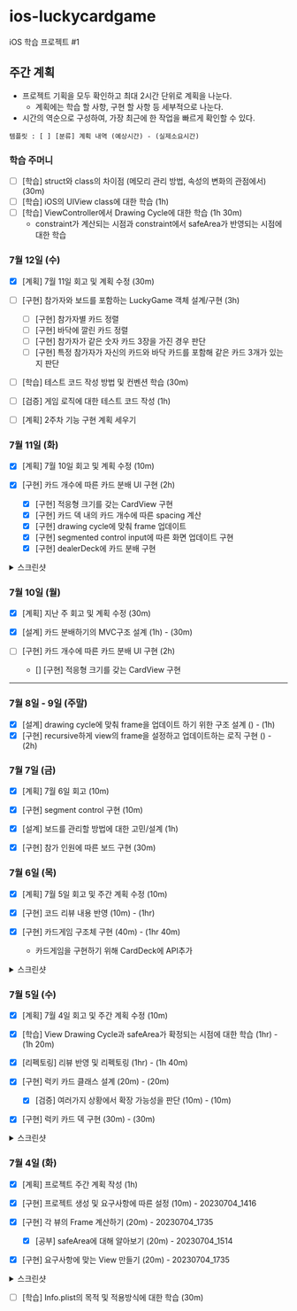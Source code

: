 # ios-luckycardgame

iOS 학습 프로젝트 #1

## 주간 계획

* 프로젝트 기획을 모두 확인하고 최대 2시간 단위로 계획을 나눈다.
  * 계획에는 학습 할 사항, 구현 할 사항 등 세부적으로 나눈다.
* 시간의 역순으로 구성하여, 가장 최근에 한 작업을 빠르게 확인할 수 있다.

`템플릿 : [ ] [분류] 계획 내역 (예상시간) - (실제소요시간)`

### 학습 주머니

* [ ] [학습] struct와 class의 차이점 (메모리 관리 방법, 속성의 변화의 관점에서) (30m)
* [ ] [학습] iOS의 UIView class에 대한 학습 (1h)
* [ ] [학습] ViewController에서 Drawing Cycle에 대한 학습 (1h 30m)
  * constraint가 계산되는 시점과 constraint에서 safeArea가 반영되는 시점에 대한 학습

### 7월 12일 (수)

* [x] [계획] 7월 11일 회고 및 계획 수정 (30m)

* [ ] [구현] 참가자와 보드를 포함하는 LuckyGame 객체 설계/구현 (3h)
  * [ ] [구현] 참가자별 카드 정렬
  * [ ] [구현] 바닥에 깔린 카드 정렬
  * [ ] [구현] 참가자가 같은 숫자 카드 3장을 가진 경우 판단
  * [ ] [구현] 특정 참가자가 자신의 카드와 바닥 카드를 포함해 같은 카드 3개가 있는지 판단

* [ ] [학습] 테스트 코드 작성 방법 및 컨벤션 학습 (30m)
* [ ] [검증] 게임 로직에 대한 테스트 코드 작성 (1h)

* [ ] [계획] 2주차 기능 구현 계획 세우기

### 7월 11일 (화)

* [x] [계획] 7월 10일 회고 및 계획 수정 (10m)

* [x] [구현] 카드 개수에 따른 카드 분배 UI 구현 (2h)
  * [x] [구현] 적응형 크기를 갖는 CardView 구현
  * [x] [구현] 카드 덱 내의 카드 개수에 따른 spacing 계산
  * [x] [구현] drawing cycle에 맞춰 frame 업데이트
  * [x] [구현] segmented control input에 따른 화면 업데이트 구현
  * [x] [구현] dealerDeck에 카드 분배 구현

<details>
  <summary>스크린샷</summary>

  <img width=300 src="https://github.com/sseungmn/ios-luckycardgame/assets/46219689/87d91a2f-9724-4833-90bd-a05ef4737c20"><img width=300 src="https://github.com/sseungmn/ios-luckycardgame/assets/46219689/4ab0ecb8-abb4-48b0-b908-7ae35d8552dc"><img width=300 src="https://github.com/sseungmn/ios-luckycardgame/assets/46219689/bd63d245-31c7-46aa-badb-a0345668079b">

</details>

### 7월 10일 (월)

* [x] [계획] 지난 주 회고 및 계획 수정 (30m)

* [x] [설계] 카드 분배하기의 MVC구조 설계 (1h) - (30m)

* [ ] [구현] 카드 개수에 따른 카드 분배 UI 구현 (2h)
  * [] [구현] 적응형 크기를 갖는 CardView 구현

---
### 7월 8일 - 9일 (주말)

* [x] [설계] drawing cycle에 맞춰 frame을 업데이트 하기 위한 구조 설계 () - (1h)
* [x] [구현] recursive하게 view의 frame을 설정하고 업데이트하는 로직 구현  () - (2h)

### 7월 7일 (금)

* [x] [계획] 7월 6일 회고 (10m)

* [x] [구현] segment control 구현 (10m)
* [x] [설계] 보드를 관리할 방법에 대한 고민/설계 (1h)
* [x] [구현] 참가 인원에 따른 보드 구현 (30m)

### 7월 6일 (목)

* [x] [계획] 7월 5일 회고 및 주간 계획 수정 (10m)

* [x] [구현] 코드 리뷰 내용 반영 (10m) - (1hr)
* [x] [구현] 카드게임 구조체 구현 (40m) - (1hr 40m)
  * 카드게임을 구현하기 위해 CardDeck에 API추가

<details>
  <summary>스크린샷</summary>

  <img width="650" alt="image" src="https://github.com/softeerbootcamp-2nd/ios-luckycardgame/assets/46219689/bae6d28e-5b39-40bb-83f9-b1d93049eb50">
  <img width="550" alt="image" src="https://github.com/softeerbootcamp-2nd/ios-luckycardgame/assets/46219689/d5256242-c5c2-4e1e-aca9-8aede7bf1580">
  <img width="450" alt="image" src="https://github.com/softeerbootcamp-2nd/ios-luckycardgame/assets/46219689/a1ea824d-4cc8-476e-9a58-e773f2bba114">
</details>

### 7월 5일 (수)

* [x] [계획] 7월 4일 회고 및 주간 계획 수정 (10m)

* [x] [학습] View Drawing Cycle과 safeArea가 확정되는 시점에 대한 학습 (1hr) - (1h 20m)
* [x] [리펙토링] 리뷰 반영 및 리펙토링 (1hr) - (1h 40m)

* [x] [구현] 럭키 카드 클래스 설계 (20m) - (20m)
  * [x] [검증] 여러가지 상황에서 확장 가능성을 판단 (10m) - (10m)
* [x] [구현] 럭키 카드 덱 구현 (30m) - (30m)

<details>
  <summary>스크린샷</summary>

  <img width="500" alt="image" src="https://github.com/sseungmn/ios-luckycardgame/assets/46219689/62543a2f-07a5-4c57-96b5-014d9b66b332">
</details>

### 7월 4일 (화)

* [x] [계획] 프로젝트 주간 계획 작성 (1h)

* [x] [구현] 프로젝트 생성 및 요구사항에 따른 설정 (10m) - 20230704_1416
* [x] [구현] 각 뷰의 Frame 계산하기 (20m) - 20230704_1735
  * [x] [공부] safeArea에 대해 알아보기 (20m) - 20230704_1514
* [x] [구현] 요구사항에 맞는 View 만들기 (20m) - 20230704_1735

<details>
  <summary>스크린샷</summary>

  <img width=250; src="https://github.com/sseungmn/ios-luckycardgame/assets/46219689/39485090-5124-4066-b22c-6c93c7a2ddb7"><img width=250; src="https://github.com/sseungmn/ios-luckycardgame/assets/46219689/3cca6d8e-b6cc-49ff-9cde-26e341f720fd"><img width=250; src="https://github.com/sseungmn/ios-luckycardgame/assets/46219689/6a949508-4b2a-4b16-8e83-f440e4643f31">
</details>

* [ ] [학습] Info.plist의 목적 및 적용방식에 대한 학습 (30m)
